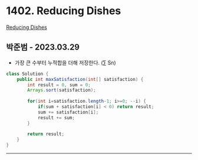 # 1402. Reducing Dishes

[Reducing Dishes](https://leetcode.com/problems/reducing-dishes/)

## 박준범 - 2023.03.29

- 가장 큰 수부터 누적합을 더해 저장한다. (∑ Sn)

```java
class Solution {
    public int maxSatisfaction(int[] satisfaction) {
        int result = 0, sum = 0;
        Arrays.sort(satisfaction);
        
        for(int i=satisfaction.length-1; i>=0; --i) {
            if(sum + satisfaction[i] < 0) return result;
            sum += satisfaction[i];
            result += sum;
        }
        
        return result;
    }
}
```

---
